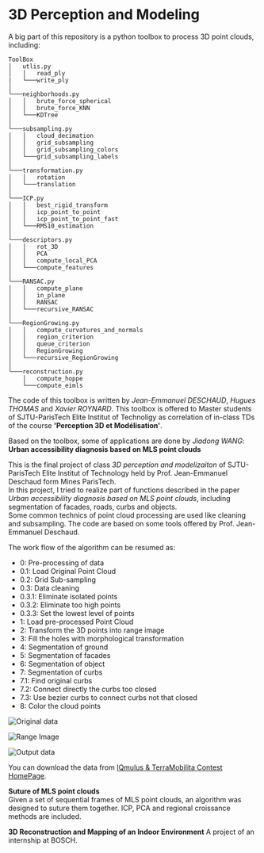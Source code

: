 # 3D Perception and Modeling


A big part of this repository is a python toolbox to process 3D point clouds, including:

```
ToolBox
│   utlis.py
│   │   read_ply
|   └───write_ply
│
└───neighborhoods.py
│   │   brute_force_spherical
│   │   brute_force_KNN
│   └───KDTree
│   
└───subsampling.py
│   │   cloud_decimation
│   │   grid_subsampling
│   │   grid_subsampling_colors
│   └───grid_subsampling_labels
│   
└───transformation.py
│   │   rotation
│   └───translation
│
└───ICP.py
│   │   best_rigid_transform
│   │   icp_point_to_point
│   │   icp_point_to_point_fast
│   └───RMS10_estimation
│
└───descriptors.py
│   │   rot_3D
│   │   PCA
│   │   compute_local_PCA
│   └───compute_features
│
└───RANSAC.py
│   │   compute_plane
│   │   in_plane
│   │   RANSAC
│   └───recursive_RANSAC
│
└───RegionGrowing.py
│   │   compute_curvatures_and_normals
│   │   region_criterion
│   │   queue_criterion
│   │   RegionGrowing
│   └───recursive_RegionGrowing
│
└───reconstruction.py
    │   compute_hoppe
    └───compute_eimls
```
The code of this toolbox is written by *Jean-Emmanuel DESCHAUD*, *Hugues THOMAS* and *Xavier ROYNARD*. This toolbox is offered to Master students of SJTU-ParisTech Elite Institut of Technoligy as correlation of in-class TDs of the course **'Perception 3D et Modélisation'**.

Based on the toolbox, some of applications are done by *Jiadong WANG*:  
**Urban accessibility diagnosis based on MLS point clouds**

This is the final project of class *3D perception and modelizaiton* of SJTU-ParisTech Elite Institut of Technology held by Prof. Jean-Emmanuel Deschaud form Mines ParisTech.  
In this project, I tried to realize part of functions described in the paper *Urban accessibility diagnosis based on MLS point clouds*, including segmentation of facades, roads, curbs and objects.  
Some common technics of point cloud processing are used like cleaning and subsampling.
The code are based on some tools offered by Prof. Jean-Emmanuel Deschaud.

The work flow of the algorithm can be resumed as:
- 0: Pre-processing of data  
- 0.1: Load Original Point Cloud  
- 0.2: Grid Sub-sampling  
- 0.3: Data cleaning  
- 0.3.1: Eliminate isolated points  
- 0.3.2: Eliminate too high points  
- 0.3.3: Set the lowest level of points  
- 1: Load pre-processed Point Cloud  
- 2: Transform the 3D points into range image  
- 3: Fill the holes with morphological transformation  
- 4: Segmentation of ground  
- 5: Segmentation of facades  
- 6: Segmentation of object  
- 7: Segmentation of curbs  
- 7.1: Find original curbs  
- 7.2: Connect directly the curbs too closed  
- 7.3: Use bezier curbs to connect curbs not that closed  
- 8: Color the cloud points  

![Original data](https://github.com/JiadongWANG94/3D-Perception-and-Modelization/blob/master/figures/Data_Set.png)

![Range Image](https://github.com/JiadongWANG94/3D-Perception-and-Modelization/blob/master/figures/Max_Range_Image_Zoom.jpg)

![Output data](https://github.com/JiadongWANG94/3D-Perception-and-Modelization/blob/master/figures/Colored.png)

You can download the data from [IQmulus & TerraMobilita Contest HomePage](http://data.ign.fr/benchmarks/UrbanAnalysis/).

**Suture of MLS point clouds**  
Given a set of sequential frames of MLS point clouds, an algorithm was designed to suture them together. ICP, PCA and regional croissance methods are included.

**3D Reconstruction and Mapping of an Indoor Environment** 
A project of an internship at BOSCH.
